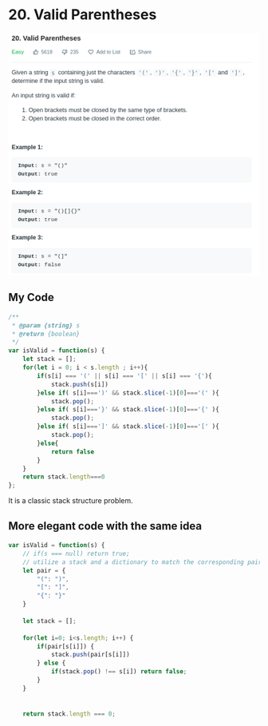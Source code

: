 # 20. Valid Parentheses

![](.gitbook/assets/image%20%2835%29.png)

## My Code

```javascript
/**
 * @param {string} s
 * @return {boolean}
 */
var isValid = function(s) {
    let stack = [];
    for(let i = 0; i < s.length ; i++){
        if(s[i] === '(' || s[i] === '[' || s[i] === '{'){
            stack.push(s[i])
        }else if( s[i]===')' && stack.slice(-1)[0]==='(' ){
            stack.pop();
        }else if( s[i]==='}' && stack.slice(-1)[0]==='{' ){
            stack.pop();
        }else if( s[i]===']' && stack.slice(-1)[0]==='[' ){
            stack.pop();
        }else{
            return false
        }
    }
    return stack.length===0
};
```

It is a classic stack structure problem.

## More elegant code with the same idea

```javascript
var isValid = function(s) {
    // if(s === null) return true; 
    // utilize a stack and a dictionary to match the corresponding pair 
    let pair = {
        "(": ")",
        "[": "]",
        "{": "}"
    }
    
    let stack = [];
    
    for(let i=0; i<s.length; i++) {
        if(pair[s[i]]) {
            stack.push(pair[s[i]])
        } else {
            if(stack.pop() !== s[i]) return false; 
        }
    }
    
    
    return stack.length === 0; 
    
```

